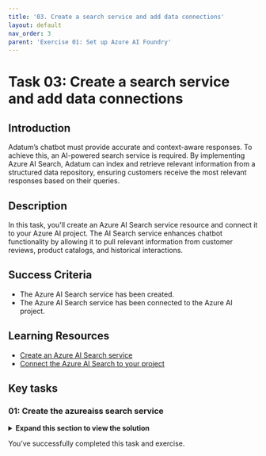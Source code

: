 ```yaml
---
title: '03. Create a search service and add data connections'
layout: default
nav_order: 3
parent: 'Exercise 01: Set up Azure AI Foundry'
---
```


# Task 03: Create a search service and add data connections

## Introduction

Adatum’s chatbot must provide accurate and context-aware responses. To achieve this, an AI-powered search service is required. By implementing Azure AI Search, Adatum can index and retrieve relevant information from a structured data repository, ensuring customers receive the most relevant responses based on their queries.

## Description

In this task, you'll create an Azure AI Search service resource and connect it to your Azure AI project. The AI Search service enhances chatbot functionality by allowing it to pull relevant information from customer reviews, product catalogs, and historical interactions. 

## Success Criteria

- The Azure AI Search service has been created.
- The Azure AI Search service has been connected to the Azure AI project.

## Learning Resources

- [Create an Azure AI Search service](https://learn.microsoft.com/en-us/azure/ai-studio/tutorials/copilot-sdk-create-resources?tabs=windows#create-search)
- [Connect the Azure AI Search to your project](https://learn.microsoft.com/en-us/azure/ai-studio/tutorials/copilot-sdk-create-resources?tabs=windows#connect)

## Key tasks

### 01: Create the azureaiss search service

<details markdown="block">
<summary><strong>Expand this section to view the solution</strong></summary>

1. To create a search service, return to the Azure portal tab.

1. In the search bar at the top, search for **search** , then select **AI Search**.

    ![v2r1tigl.jpg](../media/v2r1tigl.jpg)

1. From the **AI Search** page, select **Create search service**.

1. On the **Create a search service** page, select your resource group and region (these may differ from the screenshot). Name the search service **srch1**, select **Review + create**, then select **Create**.

    ![p5f79dlw.jpg](../media/p5f79dlw.jpg)

1. Return to the tab with Azure AI Overview . On the right of the Overview  page, select **Open in management center**.

    ![279fty98.jpg](../media/279fty98.jpg)

1. From the **Management center**  for **project1**, under **Connected resources**, select **+ New connection**.

    ![ll51s4aw.jpg](../media/ll51s4aw.jpg)

1. On the **Add a connection to external assets** page, select **Azure AI Search**, then select **Add connection** next to the **azureaiss** service.

    ![ejir7drr.jpg](../media/ejir7drr.jpg)

</details>

You’ve successfully completed this task and exercise.
